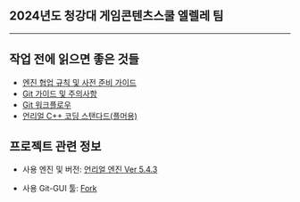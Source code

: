 ## 2024년도 청강대 게임콘텐츠스쿨 엘렐레 팀
---
## 작업 전에 읽으면 좋은 것들
- [엔진 협업 규칙 및 사전 준비 가이드](https://www.notion.so/164c1fea392842d9b24a2a46280130cd?pvs=4)
- [Git 가이드 및 주의사항](https://www.notion.so/Git-2d49d23b718142e2a7edcc7766868e74?pvs=4)
- [Git 워크플로우](https://www.notion.so/Git-d6f70e852a054b7e836bdb048ba29c5b?pvs=4)
- [언리얼 C++ 코딩 스탠다드(플머용)](https://www.notion.so/C-with-Unreal-Engine-7a966947e3aa46f08e5e2d50258ba5e9?pvs=4)

## 프로젝트 관련 정보
- 사용 엔진 및 버전: [언리얼 엔진 Ver 5.4.3](https://www.unrealengine.com/ko/unreal-engine-5)
  
- 사용 Git-GUI 툴: [Fork](https://git-fork.com/)
